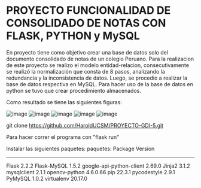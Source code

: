 # PROYECTO FUNCIONALIDAD DE CONSOLIDADO DE NOTAS CON FLASK, PYTHON y MySQL
En proyecto tiene como objetivo crear una base de datos solo del documento consolidado de notas de un colegio Peruano. 
Para la realizacion de este proyecto se realizo el modelo entidad-relacion, consecutivamente se realizó la normalización que consta de 8 pasos, analizando la redundancia y la inconsistencia de datos. Luego, se procedio a realizar la base de datos respectiva en MySQL. Para hacer uso de la base de datos en python se tuvo que crear procedimiento almacenados. 

Como resultado se tiene las siguientes figuras: 

![image](https://user-images.githubusercontent.com/102230008/207186997-1d59ffbb-d4a6-4655-a7bb-2f3d5be9ae44.png)
![image](https://user-images.githubusercontent.com/102230008/207188055-2e99e0ad-3251-458f-a758-89c603f95612.png)
![image](https://user-images.githubusercontent.com/102230008/207188231-c59d4c3b-b76e-4057-bff0-91a4c0f79425.png)
![image](https://user-images.githubusercontent.com/102230008/207189089-0e4ff7ae-0159-4360-a7e8-d2b16f02813c.png)
![image](https://user-images.githubusercontent.com/102230008/207189194-0ddc8d28-daae-4a73-97d1-e59823a7af06.png)

git clone https://github.com/HaroldUCSM/PROYECTO-GDI-5.git

Para hacer correr el programa con "flask run"


Instalar las siguientes paquetes: 
paquetes: 
Package                  Version
------------------------ ---------
Flask                    2.2.2
Flask-MySQL              1.5.2
google-api-python-client 2.69.0
Jinja2                   3.1.2
mysqlclient              2.1.1
opencv-python            4.6.0.66
pip                      22.3.1
pycodestyle              2.9.1
PyMySQL                  1.0.2
virtualenv               20.17.0
